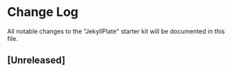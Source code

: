 # Change Log

All notable changes to the "JekyllPlate" starter kit will be documented in this file.

## [Unreleased]
